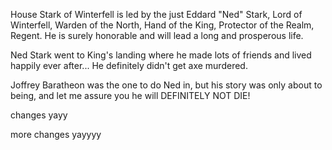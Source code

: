 House Stark of Winterfell is led by the just Eddard "Ned" Stark, Lord of
Winterfell, Warden of the North, Hand of the King, Protector of the Realm,
Regent.  He is surely honorable and will lead a long and prosperous life.

Ned Stark went to King's landing where he made lots of friends and lived
happily ever after...  He definitely didn't get axe murdered.

Joffrey Baratheon was the one to do Ned in, but his story was only about to being, and let me assure you he will DEFINITELY NOT DIE!

changes yayy

more changes yayyyy
